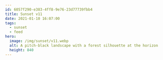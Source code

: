 ```yaml
---
id: 6057f290-e383-4ff8-9e76-23d77739fbb4
title: Sunset v11
date: 2021-01-10 16:07:00
tags:
  - sunset
  - feed
hero:
  image: /img/sunset/v11.webp
  alt: A pitch-black landscape with a forest silhouette at the horizon against a fiery-orange sunset that slowly fades to purple-blue.
  height: 840
---
```

